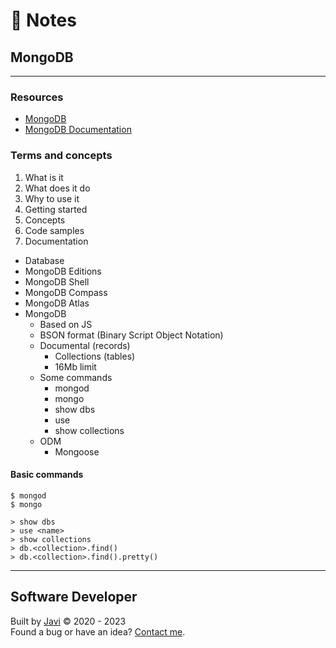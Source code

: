 # :memo: Notes
## MongoDB
- - -
### Resources
* [MongoDB](https://www.mongodb.com/)
* [MongoDB Documentation](https://www.mongodb.com/docs/)
### Terms and concepts
1. What is it
2. What does it do
3. Why to use it
4. Getting started
5. Concepts
6. Code samples
7. Documentation
* Database
* MongoDB Editions
* MongoDB Shell
* MongoDB Compass
* MongoDB Atlas
* MongoDB
  - Based on JS
  - BSON format (Binary Script Object Notation)
  * Documental (records)
    - Collections (tables)
    - 16Mb limit
  * Some commands
    - mongod
    - mongo
    - show dbs
    - use <name db>
    - show collections
  * ODM
    - Mongoose
#### Basic commands

```
$ mongod
$ mongo
```

```
> show dbs
> use <name>
> show collections
> db.<collection>.find()
> db.<collection>.find().pretty()
```
- - -
## Software Developer
Built by [Javi](https://javierandres.dev) :copyright: 2020 - 2023  
Found a bug or have an idea? [Contact me](https://javierandres.dev).
